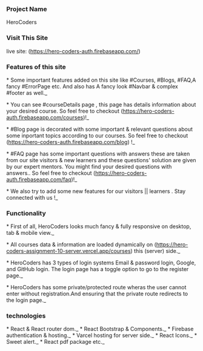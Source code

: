 ### Project Name

HeroCoders

### Visit This Site

live site: (https://hero-coders-auth.firebaseapp.com/)

### Features of this site

\* Some important features added on this site like #Courses, #Blogs, #FAQ,A fancy #ErrorPage etc. And also has A fancy look #Navbar & complex #footer as well.\_

\* You can see #courseDetails page , this page has details information about your desired course. So feel free to checkout (https://hero-coders-auth.firebaseapp.com/courses)!\_

\* #Blog page is decorated with some important & relevant questions about some inportant topics according to our courses. So feel free to checkout (https://hero-coders-auth.firebaseapp.com/blog) !\_

\* #FAQ page has some important questions with answers these are taken from our site visitors & new learners and these questions' solution are given by our expert mentors. You might find your desired questions with answers.. So feel free to checkout (https://hero-coders-auth.firebaseapp.com/faq)!\_

\* We also try to add some new features for our visitors || learners . Stay connected with us !\_

### Functionality

\* First of all, HeroCoders looks much fancy & fully responsive on desktop, tab & mobile view.\_

\* All courses data & information are loaded dynamically on (https://hero-coders-assignment-10-server.vercel.app/courses) this (server) side.\_

\* HeroCoders has 3 types of login systems Email & password login, Google, and GitHub login. The login page has a toggle option to go to the register page.\_

\* HeroCoders has some private/protected route wheras the user cannot enter without registration.And ensuring that the private route redirects to the login page.\_

### technologies

\* React & React router dom.\_ \* React Bootstrap & Components.\_ \* Firebase authentication & hosting.\_ \* Varcel hosting for server side.\_ \* React Icons.\_ \* Sweet alert.\_ \* React pdf package etc.\_
